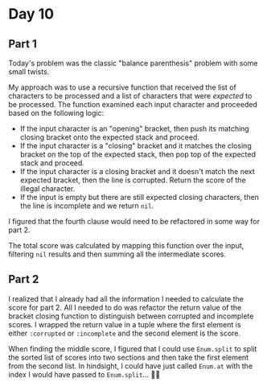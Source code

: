 # Day 10

## Part 1

Today's problem was the classic "balance parenthesis" problem with some small twists.

My approach was to use a recursive function that received the list of characters to be processed and a list of characters that were _expected_ to be processed. The function examined each input character and proceeded based on the following logic:

- If the input character is an "opening" bracket, then push its matching closing bracket onto the expected stack and proceed.
- If the input character is a "closing" bracket and it matches the closing bracket on the top of the expected stack, then pop top of the expected stack and proceed.
- If the input character is a closing bracket and it doesn't match the next expected bracket, then the line is corrupted. Return the score of the illegal character.
- If the input is empty but there are still expected closing characters, then the line is incomplete and we return `nil`.

I figured that the fourth clause would need to be refactored in some way for part 2.

The total score was calculated by mapping this function over the input, filtering `nil` results and then summing all the intermediate scores.

## Part 2

I realized that I already had all the information I needed to calculate the score for part 2. All I needed to do was refactor the return value of the bracket closing function to distinguish between corrupted and incomplete scores. I wrapped the return value in a tuple where the first element is either `:corrupted` or `:incomplete` and the second element is the score.

When finding the middle score, I figured that I could use `Enum.split` to split the sorted list of scores into two sections and then take the first element from the second list. In hindsight, I could have just called `Enum.at` with the index I would have passed to `Enum.split`... 🤦‍♀️
